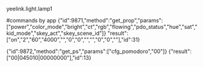 yeelink.light.lamp1

#commands by app
 {"id":9871,"method":"get_prop","params":["power","color_mode","bright","ct","rgb","flowing","pdo_status","hue","sat","kid_mode","skey_act","skey_scene_id"]}
"result":["on","2","60","4000","","0","0","","","0","0",""],"id":31}


{"id":9872,"method":"get_ps","params":["cfg_pomodoro","00"]}
{"result":["00|045010|00000000"],"id":13}

